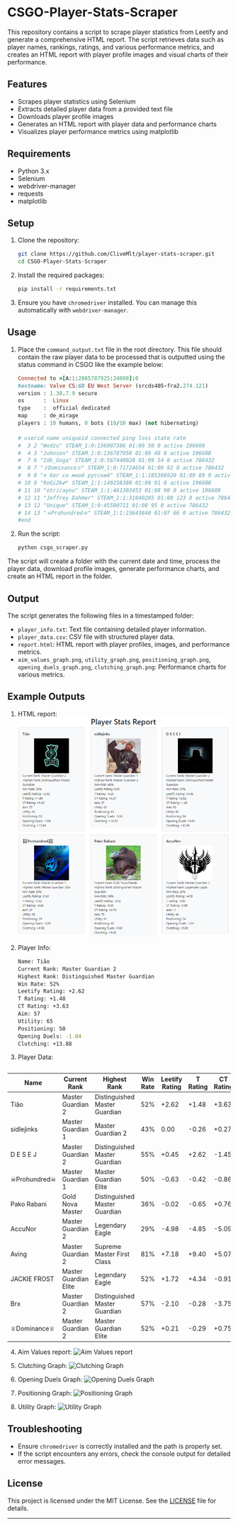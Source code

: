 # CSGO-Player-Stats-Scraper

This repository contains a script to scrape player statistics from Leetify and generate a comprehensive HTML report. The script retrieves data such as player names, rankings, ratings, and various performance metrics, and creates an HTML report with player profile images and visual charts of their performance.

## Features

- Scrapes player statistics using Selenium
- Extracts detailed player data from a provided text file
- Downloads player profile images
- Generates an HTML report with player data and performance charts
- Visualizes player performance metrics using matplotlib

## Requirements

- Python 3.x
- Selenium
- webdriver-manager
- requests
- matplotlib

## Setup

1. Clone the repository:

    ```bash
    git clone https://github.com/CliveMlt/player-stats-scraper.git
    cd CSGO-Player-Stats-Scraper
    ```

2. Install the required packages:

    ```bash
    pip install -r requirements.txt
    ```

3. Ensure you have `chromedriver` installed. You can manage this automatically with `webdriver-manager`.

## Usage

1. Place the `command_output.txt` file in the root directory. This file should contain the raw player data to be processed that is outputted using the status command in CSGO like the example below:
    ```ruby
    Connected to =[A:1:2865787925:24098]:0
    hostname: Valve CS:GO EU West Server (srcds405-fra2.274.121)
    version : 1.38.7.9 secure
    os      :  Linux
    type    :  official dedicated
    map     : de_mirage
    players : 10 humans, 0 bots (10/10 max) (not hibernating)
    
    # userid name uniqueid connected ping loss state rate
    #  3 2 "Wodzu" STEAM_1:0:156007386 01:09 50 0 active 196608
    #  4 3 "Johnson" STEAM_1:0:136787950 01:09 48 0 active 196608
    #  7 6 "Idk_Goga" STEAM_1:0:567440028 01:09 54 0 active 786432
    #  8 7 "♕Dominance♕" STEAM_1:0:71724654 01:09 92 0 active 786432
    #  9 8 "я бог со мной русский" STEAM_1:1:185366920 01:09 89 0 active 786432
    # 10 9 "RoGi2k💕" STEAM_1:1:149258380 01:09 91 0 active 196608
    # 11 10 "otricayou" STEAM_1:1:461303453 01:08 90 0 active 196608
    # 12 11 "Jeffrey Dahmer" STEAM_1:1:31040205 01:08 123 0 active 786432
    # 13 12 "Unique" STEAM_1:0:45500711 01:08 95 0 active 786432
    # 14 13 "☠Prohundred☠" STEAM_1:1:23643840 01:07 66 0 active 786432
    #end
    ```


2. Run the script:

    ```bash
    python csgo_scraper.py
    ```

The script will create a folder with the current date and time, process the player data, download profile images, generate performance charts, and create an HTML report in the folder.

## Output

The script generates the following files in a timestamped folder:

- `player_info.txt`: Text file containing detailed player information.
- `player_data.csv`: CSV file with structured player data.
- `report.html`: HTML report with player profiles, images, and performance metrics.
- `aim_values_graph.png`, `utility_graph.png`, `positioning_graph.png`, `opening_duels_graph.png`, `clutching_graph.png`: Performance charts for various metrics.

## Example Outputs

1. HTML report:
![Player Stats Report](report_screenshot.png)

2. Player Info:
    ```bash
    Name: Tião
    Current Rank: Master Guardian 2
    Highest Rank: Distinguished Master Guardian
    Win Rate: 52%
    Leetify Rating: +2.62
    T Rating: +1.48
    CT Rating: +3.63
    Aim: 57
    Utility: 65
    Positioning: 50
    Opening Duels: -1.04
    Clutching: +13.88
    ```
    
3. Player Data:
    ```
|Name        |Current Rank         |Highest Rank                 |Win Rate|Leetify Rating|T Rating|CT Rating|Aim|Utility|Positioning|Opening Duels|Clutching|FIELD13         |
|------------|---------------------|-----------------------------|--------|--------------|--------|---------|---|-------|-----------|-------------|---------|----------------|
|Tião        |Master Guardian 2    |Distinguished Master Guardian|52%     |+2.62         |+1.48   |+3.63    |57 |65     |50         |-1.04        |+13.88   |Tião.jpg        |
|sidlejinks  |Master Guardian 1    |Master Guardian 2            |43%     |0.00          |-0.26   |+0.27    |57 |63     |43         |-0.05        |+13.32   |sidlejinks.jpg  |
|D E S E J   |Master Guardian 2    |Distinguished Master Guardian|55%     |+0.45         |+2.62   |-1.45    |65 |65     |56         |+0.91        |+12.49   |D_E_S_E_J.jpg   |
|☠Prohundred☠|Master Guardian 1    |Master Guardian Elite        |50%     |-0.63         |-0.42   |-0.86    |67 |60     |29         |-0.89        |+6.08    |☠Prohundred☠.jpg|
|Pako Rabani |Gold Nova Master     |Distinguished Master Guardian|36%     |-0.02         |-0.65   |+0.76    |78 |61     |40         |-0.82        |+9.68    |Pako_Rabani.jpg |
|AccuNor     |Master Guardian 2    |Legendary Eagle              |29%     |-4.98         |-4.85   |-5.09    |11 |44     |34         |-3.84        |+5.08    |AccuNor.jpg     |
|Aving       |Master Guardian 2    |Supreme Master First Class   |81%     |+7.18         |+9.40   |+5.07    |83 |40     |40         |+2.95        |+14.28   |Aving.jpg       |
|JACKIE FROST|Master Guardian Elite|Legendary Eagle              |52%     |+1.72         |+4.34   |-0.91    |66 |69     |44         |-0.66        |+14.56   |JACKIE_FROST.jpg|
|Brx         |Master Guardian 2    |Distinguished Master Guardian|57%     |-2.10         |-0.28   |-3.75    |63 |57     |57         |-1.16        |+5.13    |Brx.jpg         |
|♕Dominance♕ |Master Guardian 2    |Master Guardian Elite        |52%     |+0.21         |-0.29   |+0.75    |59 |62     |47         |+0.19        |+11.56   |♕Dominance♕.jpg |
    
4. Aim Values report:
![Aim Values report](aim_values_graph.png)

5. Clutching Graph:
![Clutching Graph](clutching_graph.png)

6. Opening Duels Graph:
![Opening Duels Graph](opening_duels_graph.png)

7. Positioning Graph:
![Positioning Graph](positioning_graph.png)

7. Utility Graph:
![Utility Graph](utility_graph.png)

## Troubleshooting

- Ensure `chromedriver` is correctly installed and the path is properly set.
- If the script encounters any errors, check the console output for detailed error messages.

## License

This project is licensed under the MIT License. See the [LICENSE](LICENSE) file for details.

---
